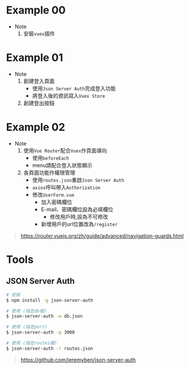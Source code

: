 # Example 00

* Note
    1. 安裝`vuex`插件

# Example 01

* Note
    1. 創建登入頁面
        * 使用`Json Server Auth`完成登入功能
        * 將登入後的資訊寫入`Vuex Store`
    2. 創建登出按鈕

# Example 02

* Note
    1. 使用`Vue Router`配合`Vuex`作頁面導向
        * 使用`beforeEach`
        * menu請配合登入狀態顯示
    2. 各頁面功能作權限管理
        * 使用`routes.json`重啟`Json Server Auth`
        * `axios`呼叫帶入`Authorization`
        * 修改`UserForm.vue`
            * 加入密碼欄位
            * E-mail、密碼欄位設為必填欄位
                * 修改用戶時,設為不可修改
            * 新增用戶的url位置改為`/register`

> https://router.vuejs.org/zh/guide/advanced/navigation-guards.html

# Tools

## JSON Server Auth
```bash
# 安裝
$ npm install -g json-server-auth

# 使用 (指定db檔)
$ json-server-auth -w db.json

# 使用 (指定port)
$ json-server-auth -p 3000

# 使用 (指定routes檔)
$ json-server-auth -r routes.json
```

> https://github.com/jeremyben/json-server-auth